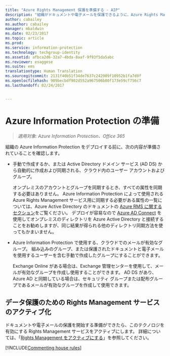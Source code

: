 ```yaml
---
title: "Azure Rights Management 保護を準備する - AIP"
description: "組織がドキュメントや電子メールを保護できるように、Azure Rights Management サービスを使用するためのすべての準備ができていることを確認します。"
author: cabailey
ms.author: cabailey
manager: mbaldwin
ms.date: 02/23/2017
ms.topic: article
ms.prod: 
ms.service: information-protection
ms.technology: techgroup-identity
ms.assetid: afbca2d6-32a7-4bda-8aaf-9f93f5da5abc
ms.reviewer: esaggese
ms.suite: ems
translationtype: Human Translation
ms.sourcegitcommit: 2131f40b51f34de7637c242909f10952b1fa7d9f
ms.openlocfilehash: 909becbdf902d552a967506b80f173e59cf756c7
ms.lasthandoff: 02/24/2017


---
```


# <a name="preparing-for-azure-information-protection"></a>Azure Information Protection の準備

>*適用対象: Azure Information Protection、Office 365*

組織の Azure Information Protection をデプロイする前に、次の内容が準備されていることを確認します。

-   手動で作成するか、または Active Directory ドメイン サービス (AD DS) から自動的に作成および同期される、クラウド内のユーザー アカウントおよびグループ。

    オンプレミスのアカウントとグループを同期するとき、すべての属性を同期する必要はありません。 Azure Information Protection によって使用される Azure Rights Management サービス用に同期する必要がある属性の一覧については、Azure Active Directory のドキュメントの [Azure RMS に関するセクション](/active-directory/active-directory-aadconnectsync-attributes-synchronized#azure-rms)をご覧ください。 デプロイが容易なので [Azure AD Connect](/active-directory/active-directory-aadconnectsync-whatis) を使用してオンプレミスのディレクトリを Azure Active Directory と接続することをお勧めしますが、同じ結果が得られる他のディレクトリ同期方法を使ってもかまいません。

-   Azure Information Protection で使用する、クラウドでのメールが有効なグループ。 組み込みのグループ、または保護されたドキュメントと電子メールを使用するユーザーを含む手動で作成したグループにすることができます。

    Exchange Online がある場合は、Exchange 管理センターを使用して、メールが有効なグループを作成し使用することができます。 AD DS があり、Azure AD と同期している場合は、セキュリティ グループまたは配布グループであるメールが有効なグループを作成して使用できます。

## <a name="activate-the-rights-management-service-for-data-protection"></a>データ保護のための Rights Management サービスのアクティブ化
ドキュメントや電子メールの保護を開始する準備ができたら、このテクノロジを有効にする Rights Management サービスをアクティブにします。 詳細については、「[Rights Management をアクティブにする](../deploy-use/activate-service.md)」を参照してください。

[!INCLUDE[Commenting house rules](../includes/houserules.md)]



